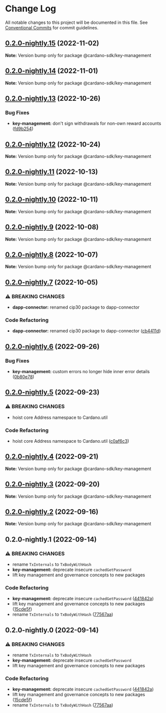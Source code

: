 # Change Log

All notable changes to this project will be documented in this file.
See [Conventional Commits](https://conventionalcommits.org) for commit guidelines.

## [0.2.0-nightly.15](https://github.com/input-output-hk/cardano-js-sdk/compare/@cardano-sdk/key-management@0.2.0-nightly.14...@cardano-sdk/key-management@0.2.0-nightly.15) (2022-11-02)

**Note:** Version bump only for package @cardano-sdk/key-management

## [0.2.0-nightly.14](https://github.com/input-output-hk/cardano-js-sdk/compare/@cardano-sdk/key-management@0.2.0-nightly.13...@cardano-sdk/key-management@0.2.0-nightly.14) (2022-11-01)

**Note:** Version bump only for package @cardano-sdk/key-management

## [0.2.0-nightly.13](https://github.com/input-output-hk/cardano-js-sdk/compare/@cardano-sdk/key-management@0.2.0-nightly.12...@cardano-sdk/key-management@0.2.0-nightly.13) (2022-10-26)

### Bug Fixes

- **key-management:** don't sign withdrawals for non-own reward accounts ([fd9b254](https://github.com/input-output-hk/cardano-js-sdk/commit/fd9b254a13e60a3c151e87c9053f305ff3532dd6))

## [0.2.0-nightly.12](https://github.com/input-output-hk/cardano-js-sdk/compare/@cardano-sdk/key-management@0.2.0-nightly.11...@cardano-sdk/key-management@0.2.0-nightly.12) (2022-10-24)

**Note:** Version bump only for package @cardano-sdk/key-management

## [0.2.0-nightly.11](https://github.com/input-output-hk/cardano-js-sdk/compare/@cardano-sdk/key-management@0.2.0-nightly.10...@cardano-sdk/key-management@0.2.0-nightly.11) (2022-10-13)

**Note:** Version bump only for package @cardano-sdk/key-management

## [0.2.0-nightly.10](https://github.com/input-output-hk/cardano-js-sdk/compare/@cardano-sdk/key-management@0.2.0-nightly.9...@cardano-sdk/key-management@0.2.0-nightly.10) (2022-10-11)

**Note:** Version bump only for package @cardano-sdk/key-management

## [0.2.0-nightly.9](https://github.com/input-output-hk/cardano-js-sdk/compare/@cardano-sdk/key-management@0.2.0-nightly.8...@cardano-sdk/key-management@0.2.0-nightly.9) (2022-10-08)

**Note:** Version bump only for package @cardano-sdk/key-management

## [0.2.0-nightly.8](https://github.com/input-output-hk/cardano-js-sdk/compare/@cardano-sdk/key-management@0.2.0-nightly.7...@cardano-sdk/key-management@0.2.0-nightly.8) (2022-10-07)

**Note:** Version bump only for package @cardano-sdk/key-management

## [0.2.0-nightly.7](https://github.com/input-output-hk/cardano-js-sdk/compare/@cardano-sdk/key-management@0.2.0-nightly.6...@cardano-sdk/key-management@0.2.0-nightly.7) (2022-10-05)

### ⚠ BREAKING CHANGES

- **dapp-connector:** renamed cip30 package to dapp-connector

### Code Refactoring

- **dapp-connector:** renamed cip30 package to dapp-connector ([cb4411d](https://github.com/input-output-hk/cardano-js-sdk/commit/cb4411da916b263ad8a6d85e0bdaffcfe21646c5))

## [0.2.0-nightly.6](https://github.com/input-output-hk/cardano-js-sdk/compare/@cardano-sdk/key-management@0.2.0-nightly.5...@cardano-sdk/key-management@0.2.0-nightly.6) (2022-09-26)

### Bug Fixes

- **key-management:** custom errors no longer hide inner error details ([0b80e78](https://github.com/input-output-hk/cardano-js-sdk/commit/0b80e786c3a664ca34bc40af8f69d20ccfefa02e))

## [0.2.0-nightly.5](https://github.com/input-output-hk/cardano-js-sdk/compare/@cardano-sdk/key-management@0.2.0-nightly.4...@cardano-sdk/key-management@0.2.0-nightly.5) (2022-09-23)

### ⚠ BREAKING CHANGES

- hoist core Address namespace to Cardano.util

### Code Refactoring

- hoist core Address namespace to Cardano.util ([c0af6c3](https://github.com/input-output-hk/cardano-js-sdk/commit/c0af6c333420b4305f021a50bbdf25317b85554f))

## [0.2.0-nightly.4](https://github.com/input-output-hk/cardano-js-sdk/compare/@cardano-sdk/key-management@0.2.0-nightly.3...@cardano-sdk/key-management@0.2.0-nightly.4) (2022-09-21)

**Note:** Version bump only for package @cardano-sdk/key-management

## [0.2.0-nightly.3](https://github.com/input-output-hk/cardano-js-sdk/compare/@cardano-sdk/key-management@0.2.0-nightly.2...@cardano-sdk/key-management@0.2.0-nightly.3) (2022-09-20)

**Note:** Version bump only for package @cardano-sdk/key-management

## [0.2.0-nightly.2](https://github.com/input-output-hk/cardano-js-sdk/compare/@cardano-sdk/key-management@0.2.0-nightly.1...@cardano-sdk/key-management@0.2.0-nightly.2) (2022-09-16)

**Note:** Version bump only for package @cardano-sdk/key-management

## 0.2.0-nightly.1 (2022-09-14)

### ⚠ BREAKING CHANGES

- rename `TxInternals` to `TxBodyWithHash`
- **key-management:** deprecate insecure `cachedGetPassword`
- lift key management and governance concepts to new packages

### Code Refactoring

- **key-management:** deprecate insecure `cachedGetPassword` ([441842a](https://github.com/input-output-hk/cardano-js-sdk/commit/441842a53e774239c6a2c39ce1b000599fde830d))
- lift key management and governance concepts to new packages ([15cde5f](https://github.com/input-output-hk/cardano-js-sdk/commit/15cde5f9becff94dac17278cb45e3adcaac763b5))
- rename `TxInternals` to `TxBodyWithHash` ([77567aa](https://github.com/input-output-hk/cardano-js-sdk/commit/77567aab56395ded6d9b0ba7488aacc2d3f856a0))

## 0.2.0-nightly.0 (2022-09-14)

### ⚠ BREAKING CHANGES

- rename `TxInternals` to `TxBodyWithHash`
- **key-management:** deprecate insecure `cachedGetPassword`
- lift key management and governance concepts to new packages

### Code Refactoring

- **key-management:** deprecate insecure `cachedGetPassword` ([441842a](https://github.com/input-output-hk/cardano-js-sdk/commit/441842a53e774239c6a2c39ce1b000599fde830d))
- lift key management and governance concepts to new packages ([15cde5f](https://github.com/input-output-hk/cardano-js-sdk/commit/15cde5f9becff94dac17278cb45e3adcaac763b5))
- rename `TxInternals` to `TxBodyWithHash` ([77567aa](https://github.com/input-output-hk/cardano-js-sdk/commit/77567aab56395ded6d9b0ba7488aacc2d3f856a0))
